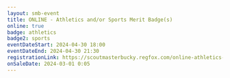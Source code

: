 ```yaml
---
layout: smb-event
title: ONLINE - Athletics and/or Sports Merit Badge(s)
online: true
badge: athletics
badge2: sports
eventDateStart: 2024-04-30 18:00
eventDateEnd: 2024-04-30 21:30
registrationLink: https://scoutmasterbucky.regfox.com/online-athletics-andor-sports-merit-badges-2024-04-30pm
onSaleDate: 2024-03-01 0:05
---
```

